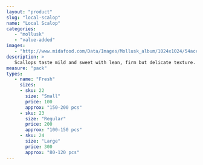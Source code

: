 ```yaml
---
layout: "product"
slug: "local-scalop"
name: "Local Scalop"
categories:
   - "mollusk"
   - "value-added"
images:
   - "http://www.midafood.com/Data/Images/Mollusk_album/1024x1024/54ace0f93565f120.jpg"
description: >
   Scallops taste mild and sweet with lean, firm but delicate texture. They can be deep fried, sauteed, poached baked or used in soups and stews.
measure: "pack"
types: 
   - name: "Fresh"
     sizes: 
     - sku: 22
       size: "Small"
       price: 100
       approx: "150-200 pcs"
     - sku: 23
       size: "Regular"
       price: 200
       approx: "100-150 pcs"
     - sku: 24
       size: "Large"
       price: 300
       approx: "80-120 pcs"
---
```

